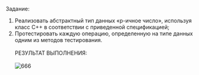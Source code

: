 Задание:
1. Реализовать  абстрактный  тип  данных  «p-ичное число»,  используя  класс С++ в соответствии с приведенной спецификацией;
2. Протестировать каждую операцию, определенную на типе данных одним из методов тестирования. 
<br><br>РЕЗУЛЬТАТ ВЫПОЛНЕНИЯ:<br><br>
![666](https://github.com/pirocsilin/educational/assets/97364957/de468b90-53a6-4b2e-9f3d-c782991f4d58)


